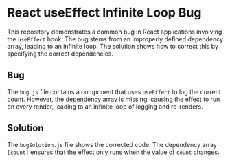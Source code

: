 # React useEffect Infinite Loop Bug

This repository demonstrates a common bug in React applications involving the `useEffect` hook.  The bug stems from an improperly defined dependency array, leading to an infinite loop. The solution shows how to correct this by specifying the correct dependencies.

## Bug
The `bug.js` file contains a component that uses `useEffect` to log the current count.  However, the dependency array is missing, causing the effect to run on every render, leading to an infinite loop of logging and re-renders.

## Solution
The `bugSolution.js` file shows the corrected code.  The dependency array `[count]` ensures that the effect only runs when the value of `count` changes.